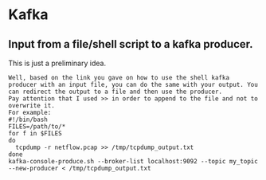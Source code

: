 # Kafka

## Input from a file/shell script to a kafka producer.
This is just a preliminary idea.
```
Well, based on the link you gave on how to use the shell kafka producer with an input file, you can do the same with your output. You can redirect the output to a file and then use the producer. 
Pay attention that I used >> in order to append to the file and not to overwrite it.
For example:
#!/bin/bash
FILES=/path/to/*
for f in $FILES
do
  tcpdump -r netflow.pcap >> /tmp/tcpdump_output.txt
done
kafka-console-produce.sh --broker-list localhost:9092 --topic my_topic
--new-producer < /tmp/tcpdump_output.txt
```

